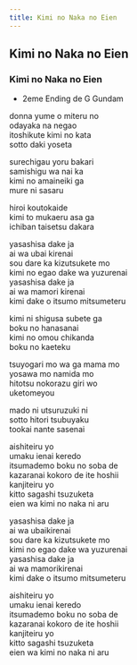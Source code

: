 ```yaml
---
title: Kimi no Naka no Eien
---
```


Kimi no Naka no Eien
--------------------

### Kimi no Naka no Eien


* 2eme Ending de G Gundam


  
donna yume o miteru no   
odayaka na negao   
itoshikute kimi no kata   
sotto daki yoseta   
  
surechigau yoru bakari   
samishigu wa nai ka   
kimi no amaineiki ga   
mure ni sasaru   
  
hiroi koutokaide   
kimi to mukaeru asa ga   
ichiban taisetsu dakara   
  
yasashisa dake ja   
ai wa ubai kirenai   
sou dare ka kizutsukete mo   
kimi no egao dake wa yuzurenai   
yasashisa dake ja   
ai wa mamori kirenai   
kimi dake o itsumo mitsumeteru   
  
kimi ni shigusa subete ga   
boku no hanasanai   
kimi no omou chikanda   
boku no kaeteku   
  
tsuyogari mo wa ga mama mo   
yosawa mo namida mo   
hitotsu nokorazu giri wo   
uketomeyou   
  
mado ni utsuruzuki ni   
sotto hitori tsubuyaku   
tookai nante sasenai   
  
aishiteiru yo   
umaku ienai keredo   
itsumademo boku no soba de   
kazaranai kokoro de ite hoshii   
kanjiteiru yo   
kitto sagashi tsuzuketa   
eien wa kimi no naka ni aru   
  
yasashisa dake ja   
ai wa ubaikirenai   
sou dare ka kizutsukete mo   
kimi no egao dake wa yuzurenai   
yasashisa dake ja   
ai wa mamorikirenai   
kimi dake o itsumo mitsumeteru   
  
aishiteiru yo   
umaku ienai keredo   
itsumademo boku no soba de   
kazaranai kokoro de ite hoshii   
kanjiteiru yo   
kitto sagashi tsuzuketa   
eien wa kimi no naka ni aru

